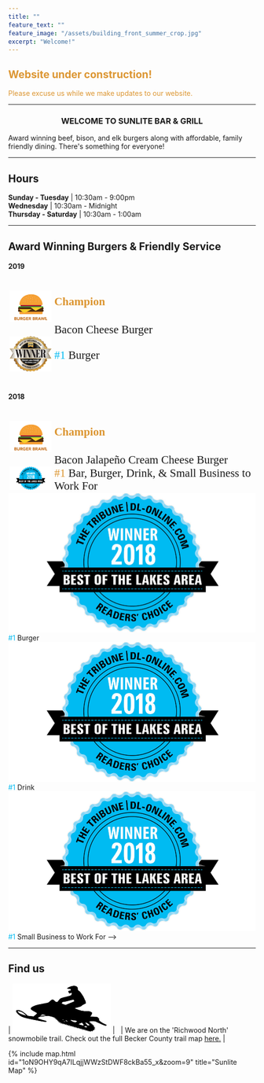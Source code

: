 ```yaml
---
title: ""
feature_text: ""
feature_image: "/assets/building_front_summer_crop.jpg"
excerpt: "Welcome!"
---
```

<h2><font color="dc9632"> Website under construction! </font></h2>
<font color="dc9632">Please excuse us while we make updates to our website.</font>

<hr>

<center> <h3>WELCOME TO SUNLITE BAR &amp; GRILL</h3></center>
<p>Award winning beef, bison, and elk burgers along with affordable, family friendly dining. There's something for everyone! </p>

<hr>

## Hours

<strong>Sunday - Tuesday</strong> | 10:30am - 9:00pm  
<strong>Wednesday</strong> | 10:30am - Midnight  
<strong>Thursday - Saturday</strong> | 10:30am - 1:00am  

<hr>
   
## Award Winning Burgers & Friendly Service
<style type="text/css">
.tg  {border-collapse:collapse;border-spacing:0;margin:0px auto;float:center;}
.tg td{font-family:'"Merriweather", serif';font-size: 23px; padding:0px 3px;border-style:hidden;border-width:1px;overflow:hidden;word-break:normal;border-color:white;}
.tg th{font-family:'"Merriweather", serif';font-size: 23px; font-weight:normal;padding:0px 3px;border-style:hidden;border-width:1px;overflow:hidden;word-break:normal;border-color:white;}
.tg .tg-0pkyl{border-color:inherit;text-align:left;vertical-align:left}
.tg .tg-0pkyr{border-color:inherit;text-align:right;vertical-align:right}
</style>

#### 2019
<table class="tg">  
  <tr>
    <td class="tg-0pkyr" width="18%"><img src="\assets\burgerbrawl.png"></td>
      <td class="tg-0pkyl"><h4><font color="dc9632"> Champion </font></h4> Bacon Cheese Burger </td> 
  </tr>
  <tr>
    <td class="tg-0pkyr" width="5%"><img src="\assets\bestoflakes2019.png"></td>
    <td class="tg-0pkyl"><h7><font color="01BBF2">#1</font></h7> Burger </td>
  </tr>
</table>  

<br>


#### 2018
<table class="tg">  
   <tr>
    <td class="tg-0pkyr" width="18%"><img src="\assets\burgerbrawl.png"></td>
      <td class="tg-0pkyl"><h4><font color="dc9632"> Champion </font></h4> Bacon Jalape&#241;o Cream Cheese Burger </td> 
  </tr>
  <tr>
    <td class="tg-0pkyr" width="18%"><img src="\assets\bestoflakes.png"></td>
    <td class="tg-0pkyl"><h7><font color="dc9632">#1</font></h7> Bar, Burger, Drink, &amp; Small Business to Work For </td>
  </tr>
</table> 
<!–– <tr>
    <td class="tg-0pkyr" width="18%"><img src="\assets\bestoflakes.png"></td>
    <td class="tg-0pkyl"><h7><font color="01BBF2">#1</font></h7>  Burger </td>
  </tr>
  <tr>
    <td class="tg-0pkyr" width="15%"><img src="\assets\bestoflakes.png"></td>
    <td class="tg-0pkyl"><h7><font color="01BBF2">#1</font></h7>  Drink</td>
  </tr>
  <tr>
    <td class="tg-0pkyr" width="15%"><img src="\assets\bestoflakes.png"></td>
    <td class="tg-0pkyl"><h7><font color="01BBF2">#1</font></h7>  Small Business to Work For</td>
  </tr> -->


<hr>

## Find us

| <img src="\assets\snowmobile.png" style="width: 200px; height: 100px"> | &nbsp; | We are on the 'Richwood North' snowmobile trail. Check out the full Becker County trail map [here.](http://www.co.becker.mn.us/dept/parks_recreation/snowmobile.aspx) |   


{% include map.html id="1oN9OHY9qA7ILqjjWWzStDWF8ckBa55_x&zoom=9" title="Sunlite Map" %}





<!---
## Sunlite at a Glance

- Boat access from both Big, Middle, and Little Floyd Lakes
- Pool tables & bubble hockey
- some other stuff


## Local Partners!
Here are some of the local businesses we purcahse from.

- Tomatoes, cucumbers, and other produce from [Lakeview Greenhouse](https://www.facebook.com/pages/category/Local-Business/Lakeview-Greenhouses-1733740066719982/)
- Onions from [Gulseth Farms](http://www.lakesareafarmersmarket.com/?post_type=team&p=2802)
- Fresh ground beef from Hoffman's Meat Market.
- Pizza from [Great North Pizza Co.](https://www.greatnorthpizzaco.com/)
-->
